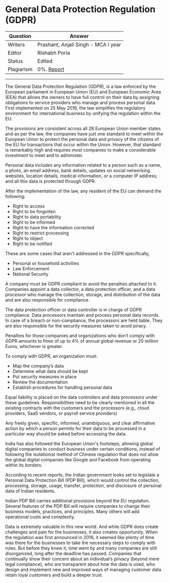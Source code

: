 # General Data Protection Regulation (GDPR)

| Question   | Answer                                                            |
| ---------- | ----------------------------------------------------------------- |
| Writers     | Prashant, Anjali Singh - MCA I year                                      |
| Editor     | Rishabh Poria                                                      |
| Status     | Edited |
| Plagiarism | 0%. [Report](https://github.com/RishPoria/Srijan-2021/blob/main/articles/plagReports/GDPR.pdf)|

---
The General Data Protection Regulation (GDPR), is a law enforced by the European parliament in European Union (EU) and European Economic Area (EEA) that allows the owners to have full control on their data by assigning obligations to service providers who manage and process personal data. First implemented on 25 May 2018, the law simplifies the regulatory environment for international business by unifying the regulation within the EU.

The provisions are consistent across all 28 European Union member states and as per the law, the companies have just one standard to meet within the European Union to protect the personal data and privacy of the citizens of the EU for transactions that occur within the Union. However, that standard is remarkably high and requires most companies to make a considerable investment to meet and to administer.

Personal data includes any information related to a person such as a name, a photo, an email address, bank details, updates on social networking websites, location details, medical information, or a computer IP address; and all this data is protected through GDPR.

After the implementation of the law, any resident of the EU can demand the following:

- Right to access
- Right to be forgotten
- Right to data portability
- Right to be informed
- Right to have the information corrected
- Right to restrict processing
- Right to object
- Right to be notified

These are some cases that aren't addressed in the GDPR specifically,

- Personal or household activities
- Law Enforcement
- National Security
 
A company must be GDPR compliant to avoid the penalties attached to it. Companies appoint a data collector, a data protection officer, and a data processor who manage the collection, storage, and distribution of the data and are also responsible for compliance.

The data protection officer or data controller is in charge of GDPR compliance. Data processors maintain and process personal data records. In case of a breach or non-compliance, the processors are held liable. They are also responsible for the security measures taken to avoid piracy.

Penalties for those companies and organizations who don’t comply with GDPR amounts to fines of up to 4% of annual global revenue or 20 million Euros, whichever is greater.

To comply with GDPR, an organization must:
- Map the company’s data
- Determine what data should be kept
- Put security measures in place
- Review the documentation
- Establish procedures for handling personal data

Equal liability is placed on the data controllers and data processors under these guidelines. Responsibilities need to be clearly mentioned in all the existing contracts with the customers and the processors (e.g., cloud providers, SaaS vendors, or payroll service providers)

Any freely given, specific, informed, unambiguous, and clear affirmative action by which a person permits for their data to be processed in a particular way should be asked before accessing the data.

India has also followed the European Union's footsteps, allowing global digital companies to conduct business under certain conditions, instead of following the isolationist method of Chinese regulation that does not allow the global digital companies like Google and Facebook from operating within its borders.

According to recent reports, the Indian government looks set to legislate a Personal Data Protection Bill (PDP Bill), which would control the collection, processing, storage, usage, transfer, protection, and disclosure of personal data of Indian residents.

Indian PDP Bill carries additional provisions beyond the EU regulation. Several features of the PDP Bill will require companies to change their business models, practices, and principles. Many others will add operational costs and complexity.
 
Data is extremely valuable in this new world. And while GDPR does create challenges and pain for the businesses, it also creates opportunity. When the regulation was first announced in 2016, it seemed like plenty of time was there for the businesses to take the necessary steps to comply with rules. But before they knew it, time went by and many companies are still disorganized, long after the deadline has passed. Companies that continually show their concern about an individual’s privacy (beyond mere legal compliance), who are transparent about how the data is used, who design and implement new and improved ways of managing customer data retain loyal customers and build a deeper trust.